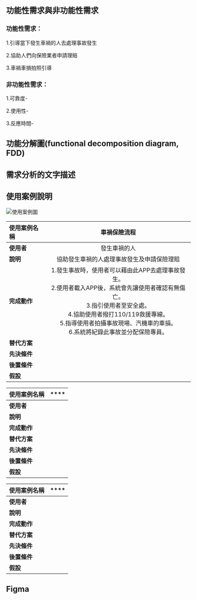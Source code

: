 ## 功能性需求與非功能性需求
### 功能性需求：

1.引導當下發生車禍的人去處理事故發生

2.協助人們向保險業者申請理賠

3.車禍車損拍照引導


### 非功能性需求：

1.可靠度-

2.使用性-

3.反應時間-


## 功能分解圖(functional decomposition diagram, FDD)


## 需求分析的文字描述



## 使用案例說明
![使用案例圖](https://user-images.githubusercontent.com/113971516/197565932-54b65f56-e66f-4ac1-b280-b2d76cfc64ef.jpg)

|**使用案例名稱**|**車禍保險流程**|
|:-------|:-----:|
|**使用者**|發生車禍的人|
|**說明**|協助發生車禍的人處理事故發生及申請保險理賠|
|**完成動作**| 1.發生事故時，使用者可以藉由此APP去處理事故發生。<br>2.使用者載入APP後，系統會先讓使用者確認有無傷亡。<br>3.指引使用者至安全處。<br>4.協助使用者撥打110/119救援專線。<br>5.指導使用者拍攝事故現場、汽機車的車損。<br>6.系統將紀錄此事故並分配保險專員。|
|**替代方案**||
|**先決條件**||
|**後置條件**||
|**假設**||

|**使用案例名稱**|****|
|:-------|:-----:|
|**使用者**||
|**說明**||
|**完成動作**||
|**替代方案**||
|**先決條件**||
|**後置條件**||
|**假設**||

|**使用案例名稱**|****|
|:-------|:-----:|
|**使用者**||
|**說明**||
|**完成動作**||
|**替代方案**||
|**先決條件**||
|**後置條件**||
|**假設**||

## Figma
